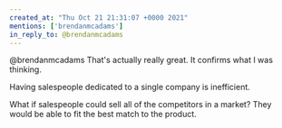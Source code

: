 ```yaml
---
created_at: "Thu Oct 21 21:31:07 +0000 2021"
mentions: ['brendanmcadams']
in_reply_to: @brendanmcadams
---
```


@brendanmcadams That's actually really great. It confirms what I was thinking.

Having salespeople dedicated to a single company is inefficient.

What if salespeople could sell all of the competitors in a market? They would be able to fit the best match to the product.